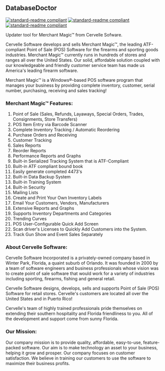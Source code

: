 ## DatabaseDoctor


[![standard-readme compliant](https://img.shields.io/badge/language-pascal-yellow)](https://github.com/lucascavalierr/DatabaseDoctor)
[![standard-readme compliant](https://img.shields.io/badge/license-MIT-blue)](https://github.com/lucascavalierr/DatabaseDoctor/blob/main/LICENSE)
[![standard-readme compliant](https://img.shields.io/badge/build-passing-brightgreen)](https://github.com/lucascavalierr/DatabaseDoctor)

Updater tool for Merchant Magic™ from Cervelle Sofware.

Cervelle Software develops and sells Merchant Magic™, the leading ATF-compliant Point of Sale (POS) Software for the firearms and sporting goods industries. Merchant Magic™ currently runs in hundreds of stores and ranges all over the United States. Our solid, affordable solution coupled with our knowledgeable and friendly customer service team has made us America's leading firearm software. 

Merchant Magic™ is a Windows®-based POS software program that manages your business by providing complete inventory, customer, serial number, purchasing, receiving and sales tracking!

### Merchant Magic™ Features:   

1. Point of Sale (Sales, Refunds, Layaways, Special Orders, Trades, Consignments, Store Transfers)
2. POS Item Entry via Barcode Scanner
3. Complete Inventory Tracking / Automatic Reordering
4. Purchase Orders and Receiving
5. Customer Tracking
6. Sales Reports
7. Reorder Reports
8. Performance Reports and Graphs
9. Built-in Serialized Tracking System that is ATF-Compliant
10. Built-in ATF compliant bound book
11. Easily generate completed 4473's
12. Built-in Data Backup System
13. Built-in Training System
14. Built-in Security
15. Mailing Lists
16. Create and Print Your Own Inventory Labels
17. Email Your Customers, Vendors, Manufacturers
18. Extensive Reports and Graphs
19. Supports Inventory Departments and Categories
20. Trending Curves
21. POS User-Configurable Quick Add Screen
22. Scan driver's Licenses to Quickly Add Customers into the System.
23. Track Gun Show and Event Sales Separately

### About Cervelle Software:

Cervelle Software Incorporated is a privately-owned company based in Winter Park, Florida,  a quaint suburb of Orlando.  It was founded in 2000 by a team of software engineers and business professionals whose vision was to create point of sale software that would work for a variety of industries including  sporting, firearms, fishing and general retail.   

Cervelle Software designs, develops, sells and supports Point of Sale (POS) Software  for retail stores. Cervelle's customers are located all over the United States and in Puerto Rico!

Cervelle's team of highly trained professionals pride themselves on extending their southern hospitality and  Florida friendliness to you.  All of the development and support come from sunny Florida.

### Our Mission:

Our company mission is to provide quality, affordable, easy-to-use, feature-packed  software.  Our aim is to make technology an asset to your business, helping it grow and prosper. Our company focuses on customer satisfaction.  We believe in training our customers to use the software to maximize their business profits. 
